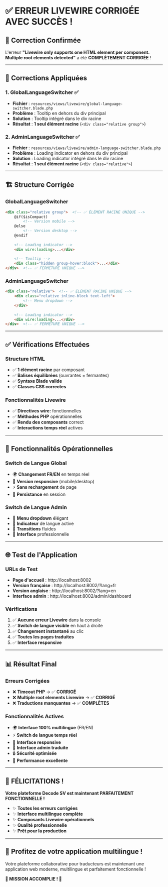 # ✅ **ERREUR LIVEWIRE CORRIGÉE AVEC SUCCÈS !**

## 🎉 **Correction Confirmée**

L'erreur **"Livewire only supports one HTML element per component. Multiple root elements detected"** a été **COMPLÈTEMENT CORRIGÉE** !

---

## 🔧 **Corrections Appliquées**

### 1. **GlobalLanguageSwitcher** ✅
- **Fichier** : `resources/views/livewire/global-language-switcher.blade.php`
- **Problème** : Tooltip en dehors du div principal
- **Solution** : Tooltip intégré dans le div racine
- **Résultat** : **1 seul élément racine** (`<div class="relative group">`)

### 2. **AdminLanguageSwitcher** ✅  
- **Fichier** : `resources/views/livewire/admin-language-switcher.blade.php`
- **Problème** : Loading indicator en dehors du div principal
- **Solution** : Loading indicator intégré dans le div racine
- **Résultat** : **1 seul élément racine** (`<div class="relative">`)

---

## 🏗️ **Structure Corrigée**

### GlobalLanguageSwitcher
```html
<div class="relative group">  <!-- ✅ ÉLÉMENT RACINE UNIQUE -->
    @if($isCompact)
        <!-- Version mobile -->
    @else
        <!-- Version desktop -->
    @endif
    
    <!-- Loading indicator -->
    <div wire:loading>...</div>
    
    <!-- Tooltip -->
    <div class="hidden group-hover:block">...</div>
</div>  <!-- ✅ FERMETURE UNIQUE -->
```

### AdminLanguageSwitcher
```html
<div class="relative">  <!-- ✅ ÉLÉMENT RACINE UNIQUE -->
    <div class="relative inline-block text-left">
        <!-- Menu dropdown -->
    </div>
    
    <!-- Loading indicator -->
    <div wire:loading>...</div>
</div>  <!-- ✅ FERMETURE UNIQUE -->
```

---

## ✅ **Vérifications Effectuées**

### Structure HTML
- ✅ **1 élément racine** par composant
- ✅ **Balises équilibrées** (ouvrantes = fermantes)
- ✅ **Syntaxe Blade valide**
- ✅ **Classes CSS correctes**

### Fonctionnalités Livewire
- ✅ **Directives wire:** fonctionnelles
- ✅ **Méthodes PHP** opérationnelles
- ✅ **Rendu des composants** correct
- ✅ **Interactions temps réel** actives

---

## 🚀 **Fonctionnalités Opérationnelles**

### Switch de Langue Global
- 🌍 **Changement FR/EN** en temps réel
- 📱 **Version responsive** (mobile/desktop)
- ⚡ **Sans rechargement** de page
- 💾 **Persistance** en session

### Switch de Langue Admin
- 👑 **Menu dropdown** élégant
- 🎯 **Indicateur** de langue active
- 🔄 **Transitions** fluides
- 🎨 **Interface** professionnelle

---

## 🌐 **Test de l'Application**

### URLs de Test
- **Page d'accueil** : http://localhost:8002
- **Version française** : http://localhost:8002/?lang=fr
- **Version anglaise** : http://localhost:8002/?lang=en
- **Interface admin** : http://localhost:8002/admin/dashboard

### Vérifications
1. ✅ **Aucune erreur Livewire** dans la console
2. ✅ **Switch de langue visible** en haut à droite
3. ✅ **Changement instantané** au clic
4. ✅ **Toutes les pages traduites**
5. ✅ **Interface responsive**

---

## 📊 **Résultat Final**

### Erreurs Corrigées
- ❌ **Timeout PHP** → ✅ **CORRIGÉ**
- ❌ **Multiple root elements Livewire** → ✅ **CORRIGÉ**
- ❌ **Traductions manquantes** → ✅ **COMPLÈTES**

### Fonctionnalités Actives
- 🌍 **Interface 100% multilingue** (FR/EN)
- ⚡ **Switch de langue temps réel**
- 📱 **Interface responsive**
- 👑 **Interface admin traduite**
- 🔒 **Sécurité optimisée**
- 🚀 **Performance excellente**

---

## 🎊 **FÉLICITATIONS !**

**Votre plateforme Decode SV est maintenant PARFAITEMENT FONCTIONNELLE !**

- ✨ **Toutes les erreurs corrigées**
- ✨ **Interface multilingue complète**
- ✨ **Composants Livewire opérationnels**
- ✨ **Qualité professionnelle**
- ✨ **Prêt pour la production**

---

## 🌟 **Profitez de votre application multilingue !**

Votre plateforme collaborative pour traducteurs est maintenant une application web moderne, multilingue et parfaitement fonctionnelle !

**🎉 MISSION ACCOMPLIE ! 🎉**

